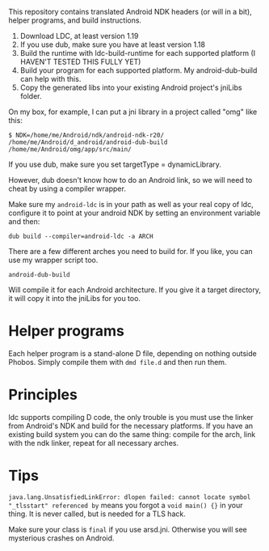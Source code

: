 This repository contains translated Android NDK headers (or will in a bit), helper programs,
and build instructions.

1. Download LDC, at least version 1.19
2. If you use dub, make sure you have at least version 1.18
3. Build the runtime with ldc-build-runtime for each supported platform (I HAVEN'T TESTED THIS FULLY YET)
4. Build your program for each supported platform. My android-dub-build can help with this.
5. Copy the generated libs into your existing Android project's jniLibs folder.

On my box, for example, I can put a jni library in a project called "omg" like this:

    $ NDK=/home/me/Android/ndk/android-ndk-r20/ /home/me/Android/d_android/android-dub-build /home/me/Android/omg/app/src/main/

If you use dub, make sure you set targetType = dynamicLibrary.

However, dub doesn't know how to do an Android link, so we will need to cheat
by using a compiler wrapper.

Make sure my `android-ldc` is in your path as well as your real copy of
ldc, configure it to point at your android NDK by setting an environment
variable and then:

    dub build --compiler=android-ldc -a ARCH

There are a few different arches you need to build for. If you like, you can
use my wrapper script too.

    android-dub-build

Will compile it for each Android architecture. If you give it a target directory,
it will copy it into the jniLibs for you too.

# Helper programs

Each helper program is a stand-alone D file, depending on nothing outside Phobos.
Simply compile them with `dmd file.d` and then run them.

# Principles

ldc supports compiling D code, the only trouble is you must use the linker from
Android's NDK and build for the necessary platforms. If you have an existing
build system you can do the same thing: compile for the arch, link with the ndk
linker, repeat for all necessary arches.

# Tips

`java.lang.UnsatisfiedLinkError: dlopen failed: cannot locate symbol "_tlsstart" referenced by`
means you forgot a `void main() {}` in your thing. It is never called, but is needed for a TLS hack.

Make sure your class is `final` if you use arsd.jni. Otherwise you will see mysterious crashes on Android.
